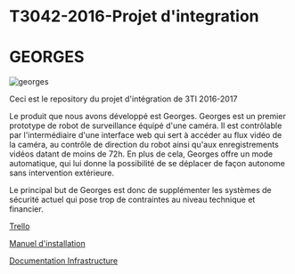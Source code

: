 # T3042-2016-Projet d'integration 

# GEORGES

![georges](https://github.com/Faust852/T3042-2016-Projet-d-integration-GEORGES/blob/master/imageGeorges.jpg)

Ceci est le repository du projet d'intégration de 3TI 2016-2017

  Le produit que nous avons développé est Georges. Georges est un premier prototype de robot de surveillance équipé d'une caméra. Il est contrôlable par l'intermédiaire d'une interface web qui sert à accéder au flux vidéo de la caméra, au contrôle de direction du robot ainsi qu'aux enregistrements vidéos datant de moins de 72h. En plus de cela, Georges offre un mode automatique, qui lui donne la possibilité de se déplacer de façon autonome sans intervention extérieure.
    
  Le principal but de Georges est donc de supplémenter les systèmes de sécurité actuel qui pose trop de contraintes au niveau technique et financier.


<a href="https://trello.com/b/A33x4oGl/georges-le-petit-robot">Trello</a>

<a href="https://github.com/Faust852/T3042-2016-Projet-d-integration-GEORGES/blob/master/manual.md">Manuel d'installation</a>

<a href="https://github.com/Faust852/T3042-2016-Projet-d-integration-GEORGES/blob/master/doc_infra.md">Documentation Infrastructure</a>
